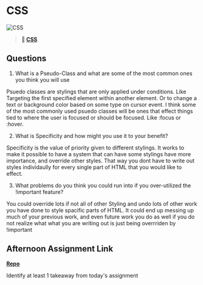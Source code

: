 # CSS

![CSS](https://bcw.blob.core.windows.net/public/cssUnit/1411879719053976)

> **📖 [CSS](https://codeworksacademy.com/fs-student-guide/resources/wk1/03-CSS)**

## Questions

1. What is a Pseudo-Class and what are some of the most common ones you think you will use

Psuedo classes are stylings that are only applied under conditions. Like Targeting the first specified element within another element. Or to change a text or background color based on some type on cursor event. I think some of the most commonly used psuedo classes will be ones that effect things tied to where the user is focused or should be focused. Like :focus or :hover.

2. What is Specificity and how might you use it to your benefit?

Specificity is the value of priority given to different stylings. It works to make it possible to have a system that can have some stylings have more importance, and override other styles. That way you dont have to write out styles individaully for every single part of HTML that you would like to effect.

3. What problems do you think you could run into if you over-utilized the !important feature?

You could override lots if not all of other Styling and undo lots of other work you have done to style spacific parts of HTML. It could end up messing up much of your previous work, and even future work you do as well if you do not realize what what you are writing out is just being overrriden by !important

## Afternoon Assignment Link

**[Repo](https://github.com/Luke-Yost/week1day2challenge)**

Identify at least 1 takeaway from today's assignment
